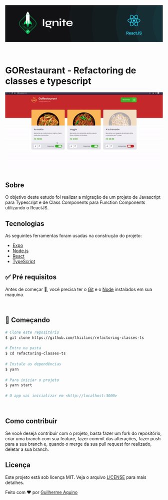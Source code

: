 <div align="center" id="top"> 
  <img src="./.github/ignite.png" alt="Refactoring de classes e typescript" />

&#xa0;

</div>

# GORestaurant - Refactoring de classes e typescript

 <p align="center">
 <img src="./.github/app-preview.gif" alt="Refactoring de classes e typescript" />
 </p>

## Sobre

O objetivo deste estudo foi realizar a migração de um projeto de Javascript para Typescript e de Class Components para Function Components utilizando o ReactJS.

## Tecnologias

As seguintes ferramentas foram usadas na construção do projeto:

- [Expo](https://expo.io/)
- [Node.js](https://nodejs.org/en/)
- [React](https://pt-br.reactjs.org/)
- [TypeScript](https://www.typescriptlang.org/)

## :white_check_mark: Pré requisitos

Antes de começar :checkered_flag:, você precisa ter o [Git](https://git-scm.com) e o [Node](https://nodejs.org/en/) instalados em sua maquina.

&#xa0;

## :checkered_flag: Começando

```bash
# Clone este repositório
$ git clone https://github.com/thiilins/refactoring-classes-ts

# Entre na pasta
$ cd refactoring-classes-ts

# Instale as dependências
$ yarn

# Para iniciar o projeto
$ yarn start

# O app vai inicializar em <http://localhost:3000>
```

&#xa0;

## Como contribuir

Se você deseja contribuir com o projeto, basta fazer um fork do repositório, criar uma branch com sua feature, fazer commit das alterações, fazer push para a sua branch e, quando o merge da sua pull request for realizado, deletar a sua branch.

## Licença

Este projeto está sob licença MIT. Veja o arquivo [LICENSE](LICENSE.md) para mais detalhes.

Feito com :heart: por <a href="https://github.com/guiaquinodev" target="_blank">Guilherme Aquino</a>
